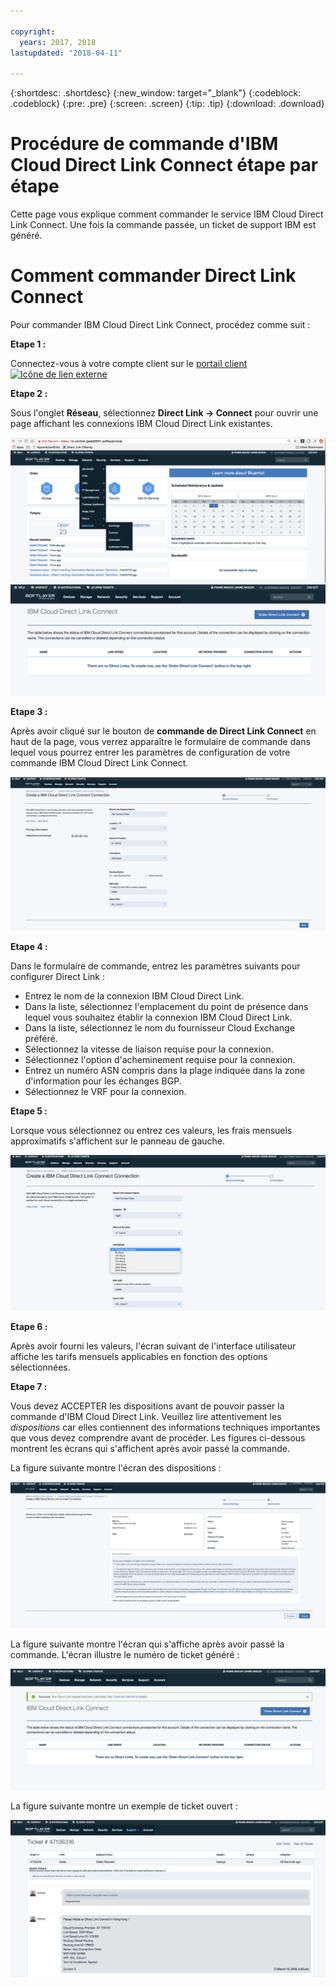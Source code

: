 ```yaml
---

copyright:
  years: 2017, 2018
lastupdated: "2018-04-11"

---
```


{:shortdesc: .shortdesc}
{:new_window: target="_blank"}
{:codeblock: .codeblock}
{:pre: .pre}
{:screen: .screen}
{:tip: .tip}
{:download: .download}


# Procédure de commande d'IBM Cloud Direct Link Connect étape par étape

Cette page vous explique comment commander le service IBM Cloud Direct Link Connect. Une fois la commande passée, un ticket de support IBM est généré.

# Comment commander Direct Link Connect

Pour commander IBM Cloud Direct Link Connect, procédez comme suit :

**Etape 1 :**

Connectez-vous à votre compte client sur le [portail client ![Icône de lien externe](../../icons/launch-glyph.svg "Icône de lien externe")](https://control.softlayer.com/)
  
**Etape 2 :**

Sous l'onglet **Réseau**, sélectionnez **Direct Link -> Connect** pour ouvrir une page affichant les connexions IBM Cloud Direct Link existantes.

![étape 2](images/Step2-Connect-Offering-Tab.png)
![étape 2a](images/Step2-Connect-List-Page.png)

**Etape 3 :**

Après avoir cliqué sur le bouton de **commande de Direct Link Connect** en haut de la page, vous verrez apparaître le formulaire de commande dans lequel vous pourrez entrer les paramètres de configuration de votre commande IBM Cloud Direct Link Connect.

![étape 3](images/Step3-Connect-Order-Page.png)

**Etape 4 :**

Dans le formulaire de commande, entrez les paramètres suivants pour configurer Direct Link :

  - Entrez le nom de la connexion IBM Cloud Direct Link.
  - Dans la liste, sélectionnez l'emplacement du point de présence dans lequel vous souhaitez établir la connexion IBM Cloud Direct Link.
  - Dans la liste, sélectionnez le nom du fournisseur Cloud Exchange préféré.
  - Sélectionnez la vitesse de liaison requise pour la connexion.
  - Sélectionnez l'option d'acheminement requise pour la connexion.
  - Entrez un numéro ASN compris dans la plage indiquée dans la zone d'information pour les échanges BGP.
  - Sélectionnez le VRF pour la connexion.

**Etape 5 :**

Lorsque vous sélectionnez ou entrez ces valeurs, les frais mensuels approximatifs s'affichent sur le panneau de gauche.

![étape 5](images/Step5-Connect-Link-Speeds.png)

**Etape 6 :**

Après avoir fourni les valeurs, l'écran suivant de l'interface utilisateur affiche les tarifs mensuels applicables en fonction des options sélectionnées.

**Etape 7 :**

Vous devez ACCEPTER les dispositions avant de pouvoir passer la commande d'IBM Cloud Direct Link. Veuillez lire attentivement les _dispositions_ car elles contiennent des informations techniques importantes que vous devez comprendre avant de procéder. Les figures ci-dessous montrent les écrans qui s'affichent après avoir passé la commande.

La figure suivante montre l'écran des dispositions :

![étape 7](images/Step7-Connect-Summary-Page.png)

La figure suivante montre l'écran qui s'affiche après avoir passé la commande. L'écran illustre le numéro de ticket généré :

![étape 7a](images/Step7-Connect-Ticket-Generated.png)

La figure suivante montre un exemple de ticket ouvert :

![étape 7b](images/Step7-Connect-Ticket-Details.png)
